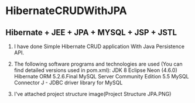 # HibernateCRUDWithJPA
Hibernate + JEE + JPA + MYSQL + JSP + JSTL
---------------------------------------------

1. I have done Simple Hibernate CRUD application With Java Persistence API.

2. The following software programs and technologies are used (You can find detailed versions used in pom.xml):
JDK 8
Eclipse Neon (4.6.0)
Hibernate ORM 5.2.6.Final
MySQL Server Community Edition 5.5
MySQL Connector J - JDBC driver library for MySQL

3. I've attached project structure image(Project Structure JPA.PNG)
